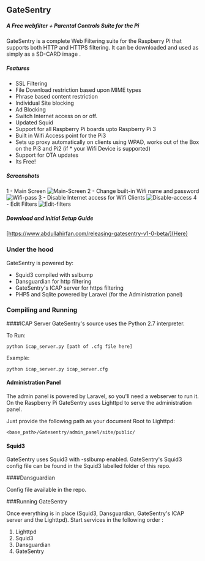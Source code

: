 
## GateSentry
##### *A Free webfilter + Parental Controls Suite for the Pi*




GateSentry is a complete Web Filtering suite for the Raspberry Pi that supports both HTTP and HTTPS filtering. It can be downloaded and used as simply as a SD-CARD image .

##### Features
* SSL Filtering
* File Download restriction based upon MIME types
* Phrase based content restriction
* Individual Site blocking
* Ad Blocking
* Switch Internet access on or off.
* Updated Squid
* Support for all Raspberry Pi boards upto Raspberry Pi 3
* Built in Wifi Access point for the Pi3
* Sets up proxy automatically on clients using WPAD, works out of the Box on the Pi3 and Pi2 (if * your Wifi Device is supported)
* Support for OTA updates
* Its Free!

##### Screenshots
1  - Main Screen
![Main-Screen](http://i.imgur.com/oB5FiBL.png)
2  - Change built-in Wifi name and password
![Wifi-pass](http://i.imgur.com/sE4ev7c.png)
3 - Disable Internet access for Wifi Clients
![Disable-access](http://i.imgur.com/DNYDmrG.png)
4 - Edit Filters
![Edit-filters](http://i.imgur.com/8XyoPJs.png)

##### Download and Initial Setup Guide

[https://www.abdullahirfan.com/releasing-gatesentry-v1-0-beta/](Here)


### Under the hood
GateSentry is powered by:
* Squid3 compiled with sslbump
* Dansguardian for http filtering 
* GateSentry's ICAP server for https filtering
* PHP5 and Sqlite powered by Laravel (for the Administration panel)

### Compiling and Running

####ICAP Server
GateSentry's source uses the Python 2.7 interpreter.

To Run:

`python icap_server.py [path of .cfg file here]`

Example:

`python icap_server.py icap_server.cfg`

#### Administration Panel

The admin panel is powered by Laravel, so you'll need a webserver to run it. On the Raspberry Pi  GateSentry uses Lighttpd to serve the administration panel.

Just provide the following path as your document Root to Lighttpd:

 `<base_path>/Gatesentry/admin_panel/site/public/`

#### Squid3 

 GateSentry uses Squid3 with -sslbump enabled. GateSentry's Squid3 config file can be found in the Squid3 labelled folder of this repo.

####Dansguardian

 Config file available in the repo. 

###Running GateSentry

Once everything is in place (Squid3, Dansguardian, GateSentry's ICAP server and the Lighttpd). Start services in the following order :

 1. Lighttpd
 2. Squid3
 3. Dansguardian
 4. GateSentry



